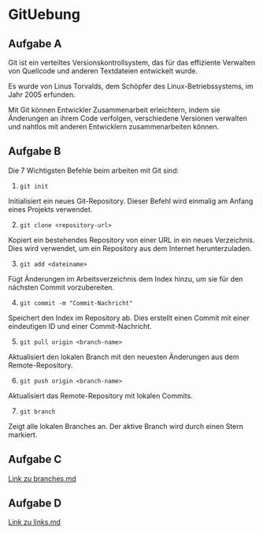 # GitUebung

## Aufgabe A

Git ist ein verteiltes Versionskontrollsystem, das für das effiziente Verwalten von Quellcode und anderen Textdateien entwickelt wurde.

Es wurde von Linus Torvalds, dem Schöpfer des Linux-Betriebssystems, im Jahr 2005 erfunden.

Mit Git können Entwickler Zusammenarbeit erleichtern, indem sie Änderungen an ihrem Code verfolgen, verschiedene Versionen verwalten und nahtlos mit anderen Entwicklern zusammenarbeiten können.

## Aufgabe B

Die 7 Wichtigsten Befehle beim arbeiten mit Git sind:

1. ``` git init ```

Initialisiert ein neues Git-Repository. Dieser Befehl wird einmalig am Anfang eines Projekts verwendet.

2. ``` git clone <repository-url> ```

Kopiert ein bestehendes Repository von einer URL in ein neues Verzeichnis. Dies wird verwendet, um ein Repository aus dem Internet herunterzuladen.

3. ``` git add <dateiname> ```

Fügt Änderungen im Arbeitsverzeichnis dem Index hinzu, um sie für den nächsten Commit vorzubereiten.

4. ``` git commit -m "Commit-Nachricht" ```

Speichert den Index im Repository ab. Dies erstellt einen Commit mit einer eindeutigen ID und einer Commit-Nachricht.

5. ``` git pull origin <branch-name> ```

Aktualisiert den lokalen Branch mit den neuesten Änderungen aus dem Remote-Repository.

6. ``` git push origin <branch-name> ```

Aktualisiert das Remote-Repository mit lokalen Commits.

7. ``` git branch ```

Zeigt alle lokalen Branches an. Der aktive Branch wird durch einen Stern markiert.

## Aufgabe C

[Link zu branches.md](branches.md)

## Aufgabe D

[Link zu links.md](links.md)
